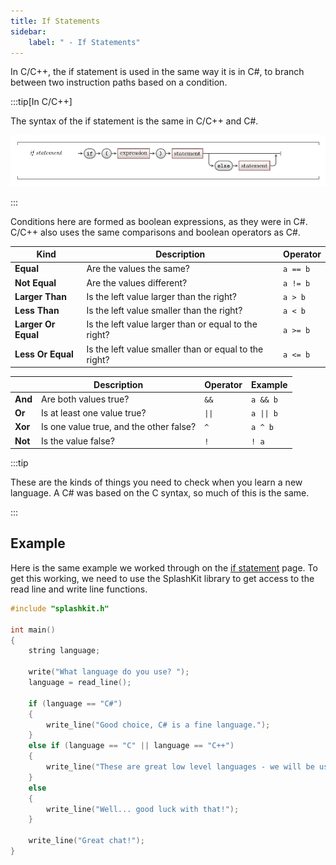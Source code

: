 ```yaml
---
title: If Statements
sidebar:
    label: " - If Statements"
---
```


In C/C++, the if statement is used in the same way it is in C#, to branch between two instruction paths based on a condition.

:::tip[In C/C++]

The syntax of the if statement is the same in C/C++ and C#.

![The syntax of if statements in C/C++](./image/../images/if-statement.png)

:::

Conditions here are formed as boolean expressions, as they were in C#. C/C++ also uses the same comparisons and boolean operators as C#.

| Kind | Description | Operator |
|---|---|---|
| **Equal** | Are the values the same? | `a == b` |
| **Not Equal** | Are the values different? | `a != b` |
| **Larger Than** | Is the left value larger than the right? | `a > b` |
| **Less Than** | Is the left value smaller than the right? | `a < b` |
| **Larger Or Equal** | Is the left value larger than or equal to the right? | `a >= b` |
| **Less Or Equal** | Is the left value smaller than or equal to the right? | `a <= b` |

|  | Description | Operator | Example |
|---|---|---|---|
| **And** | Are both values true? | `&&` | `a && b` |
| **Or** | Is at least one value true? | `\|\|` | `a \|\| b` |
| **Xor** | Is one value true, and the other false? | `^` | `a ^ b` |
| **Not** | Is the value false? | `!` | `! a` |

:::tip

These are the kinds of things you need to check when you learn a new language. A C# was based on the C syntax, so much of this is the same.

:::

## Example

Here is the same example we worked through on the [if statement](../../../../part-1-instructions/3-control-flow/1-concepts/03-1-if) page. To get this working, we need to use the SplashKit library to get access to the read line and write line functions.

```cpp
#include "splashkit.h"

int main()
{
    string language;

    write("What language do you use? ");
    language = read_line();

    if (language == "C#")
    {
        write_line("Good choice, C# is a fine language.");
    }
    else if (language == "C" || language == "C++")
    {
        write_line("These are great low level languages - we will be using these soon!");
    }
    else
    {
        write_line("Well... good luck with that!");
    }

    write_line("Great chat!");
}
```
